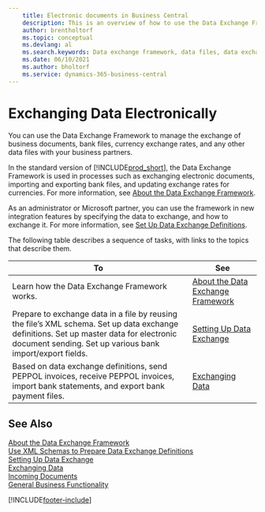 ```yaml
---
    title: Electronic documents in Business Central
    description: This is an overview of how to use the Data Exchange Framework to manage the exchange of data in business documents like bank files and currency exchange rates.
    author: brentholtorf
    ms.topic: conceptual
    ms.devlang: al
    ms.search.keywords: Data exchange framework, data files, data exchange, electronic document, invoice, Business Central, business document, standard-compliant file
    ms.date: 06/10/2021
    ms.author: bholtorf
    ms.service: dynamics-365-business-central
---
```


# Exchanging Data Electronically
You can use the Data Exchange Framework to manage the exchange of business documents, bank files, currency exchange rates, and any other data files with your business partners.

In the standard version of [!INCLUDE[prod_short](includes/prod_short.md)], the Data Exchange Framework is used in processes such as exchanging electronic documents, importing and exporting bank files, and updating exchange rates for currencies. For more information, see [About the Data Exchange Framework](across-about-the-data-exchange-framework.md).

As an administrator or Microsoft partner, you can use the framework in new integration features by specifying the data to exchange, and how to exchange it. For more information, see [Set Up Data Exchange Definitions](across-how-to-set-up-data-exchange-definitions.md).

The following table describes a sequence of tasks, with links to the topics that describe them.  

|To|See|  
|--------|---------|  
|Learn how the Data Exchange Framework works.|[About the Data Exchange Framework](across-about-the-data-exchange-framework.md)|  
|Prepare to exchange data in a file by reusing the file’s XML schema. Set up data exchange definitions. Set up master data for electronic document sending. Set up various bank import/export fields.|[Setting Up Data Exchange](across-set-up-data-exchange.md)|  
|Based on data exchange definitions, send PEPPOL invoices, receive PEPPOL invoices, import bank statements, and export bank payment files.|[Exchanging Data](across-exchange-data.md)|  

## See Also  
[About the Data Exchange Framework](across-about-the-data-exchange-framework.md)  
[Use XML Schemas to Prepare Data Exchange Definitions](across-how-to-use-xml-schemas-to-prepare-data-exchange-definitions.md)  
[Setting Up Data Exchange](across-set-up-data-exchange.md)  
[Exchanging Data](across-exchange-data.md)  
[Incoming Documents](across-income-documents.md)  
[General Business Functionality](ui-across-business-areas.md)


[!INCLUDE[footer-include](includes/footer-banner.md)]
